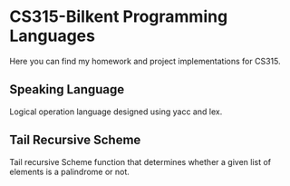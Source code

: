 # CS315-Bilkent Programming Languages

Here you can find my homework and project implementations for CS315.

## Speaking Language 
Logical operation language designed using yacc and lex.
## Tail Recursive Scheme
Tail recursive Scheme function that determines whether a given list of elements is a palindrome or not. 
